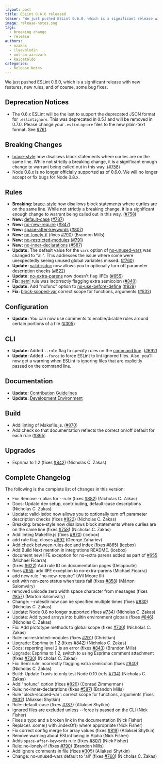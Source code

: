 ```yaml
---
layout: post
title: ESLint 0.6.0 released
teaser: "We just pushed ESLint 0.6.0, which is a significant release with new features, new rules, and of course, some bug fixes."
image: release-notes.png
tags:
  - breaking change
  - release
authors:
  - nzakas
  - ilyavolodin
  - not-an-aardvark
  - kaicataldo
categories:
  - Release Notes
---
```


We just pushed ESLint 0.6.0, which is a significant release with new features, new rules, and of course, some bug fixes.

## Deprecation Notices

* The 0.6.x ESLint will be the last to support the deprecated JSON format for `.eslintignore`. This was deprecated in 0.5.1 and will be removed in 0.7.0. Please change your `.eslintignore` files to the new plain-text format. See [#761](https://github.com/eslint/eslint/issues/761).

## Breaking Changes

* [brace-style](https://eslint.org/docs/rules/brace-style) now disallows block statements where curlies are on the same line. While not strictly a breaking change, it is a significant enough change to warrant being called out in this way. ([#758](https://github.com/eslint/eslint/issues/758))
* Node 0.8.x is no longer officially supported as of 0.6.0. We will no longer accept or fix bugs for Node 0.8.x.

## Rules

* **Breaking:** [brace-style](https://eslint.org/docs/rules/brace-style) now disallows block statements where curlies are on the same line. While not strictly a breaking change, it is a significant enough change to warrant being called out in this way. ([#758](https://github.com/eslint/eslint/issues/758))
* **New:** [default-case](https://eslint.org/docs/rules/default-case) ([#787](https://github.com/eslint/eslint/issues/787))
* **New:** [no-new-require](https://eslint.org/docs/rules/no-new-require) ([#847](https://github.com/eslint/eslint/issues/847))
* **New:** [space-after-keywords](https://eslint.org/docs/rules/space-after-keywords)  ([#807](https://github.com/eslint/eslint/issues/807))
* **New:** [no-lonely-if](https://eslint.org/docs/rules/no-lonely-if) (fixes [#790](https://github.com/eslint/eslint/issues/790)) (Brandon Mills)
* **New:** [no-restricted-modules](https://eslint.org/docs/rules/no-restricted-modules) ([#791](https://github.com/eslint/eslint/issues/791))
* **New:** [no-inner-declarations](https://eslint.org/docs/rules/no-inner-declarations) ([#587](https://github.com/eslint/eslint/issues/587))
* **Update:** The default value for the `vars` option of [no-unused-vars](https://eslint.org/docs/rules/no-unused-vars) was changed to "all". This addresses the issue where some were unexpectedly seeing unused global variables missed. ([#760](https://github.com/eslint/eslint/issues/760))
* **Update:** [valid-jsdoc](https://eslint.org/docs/rules/valid-jsdoc) now allows you to optionally turn off parameter description checks ([#822](https://github.com/eslint/eslint/issues/822))
* **Update:** [no-extra-parens](https://eslint.org/docs/rules/no-extra-parens) now doesn't flag IIFEs ([#655](https://github.com/eslint/eslint/issues/655))
* **Fix:** [semi](https://eslint.org/docs/rules/semi) rule was incorrectly flagging extra semicolon ([#840](https://github.com/eslint/eslint/issues/840))
* **Update:** Add "nofunc" option to [no-use-before-define](https://eslint.org/docs/rules/no-use-before-define) ([#829](https://github.com/eslint/eslint/issues/829))
* **Fix:** [block-scoped-var](https://eslint.org/docs/rules/block-scoped-var) correct scope for functions, arguments ([#832](https://github.com/eslint/eslint/issues/832))

## Configuration

* **Update:** You can now use comments to enable/disable rules around certain portions of a file ([#305](https://github.com/eslint/eslint/issues/305))

## CLI

* **Update:** Added `--rule` flag to specify rules on the [command line](https://eslint.org/docs/user-guide/command-line-interface). ([#692](https://github.com/eslint/eslint/issues/692))
* **Update:** Added `--force` to force ESLint to lint ignored files. Also, you'll now get a warning when ESLint is ignoring files that are explicitly passed on the command line.

## Documentation

* **Update:** [Contribution Guidelines](https://eslint.org/docs/developer-guide/contributing)
* **Update:** [Development Environment](https://eslint.org/docs/developer-guide/development-environment)

## Build

* Add linting of Makefile.js. ([#870](https://github.com/eslint/eslint/issues/870))
* Add check so that documentation reflects the correct on/off default for each rule ([#865](https://github.com/eslint/eslint/issues/865))

## Upgrades

* Esprima to 1.2 (fixes [#842](https://github.com/eslint/eslint/issues/842)) (Nicholas C. Zakas)


## Complete Changelog

The following is the complete list of changes in this version:

* Fix: Remove -r alias for --rule (fixes [#882](https://github.com/eslint/eslint/issues/882)) (Nicholas C. Zakas)
* Docs: Update dev setup, contributing, default-case descriptions (Nicholas C. Zakas)
* Update: valid-jsdoc now allows you to optionally turn off parameter description checks (fixes [#822](https://github.com/eslint/eslint/issues/822)) (Nicholas C. Zakas)
* Breaking: brace-style now disallows block statements where curlies are on the same line (fixes [#758](https://github.com/eslint/eslint/issues/758)) (Nicholas C. Zakas)
* Add linting Makefile.js (fixes [#870](https://github.com/eslint/eslint/issues/870)) (icebox)
* add rule flag, closes [#692](https://github.com/eslint/eslint/issues/692) (George Zahariev)
* Add check between rules doc and index (fixes [#865](https://github.com/eslint/eslint/issues/865)) (icebox)
* Add Build Next mention in integrations README. (icebox)
* document new IIFE exception for no-extra parens added as part of [#655](https://github.com/eslint/eslint/issues/655) (Michael Ficarra)
* (fixes [#622](https://github.com/eslint/eslint/issues/622)) Add rule ID on documentation pages (Delapouite)
* fixes [#655](https://github.com/eslint/eslint/issues/655): add IIFE exception to no-extra-parens (Michael Ficarra)
* add new rule "no-new-require" (Wil Moore III)
* exit with non-zero status when tests fail (fixes [#858](https://github.com/eslint/eslint/issues/858)) (Márton Salomváry)
* removed unicode zero width space character from messages (fixes [#857](https://github.com/eslint/eslint/issues/857)) (Márton Salomváry)
* Change: --rulesdir now can be specified multiple times (fixes [#830](https://github.com/eslint/eslint/issues/830)) (Nicholas C. Zakas)
* Update: Node 0.8 no longer supported (fixes [#734](https://github.com/eslint/eslint/issues/734)) (Nicholas C. Zakas)
* Update: Add typed arrays into builtin environment globals (fixes [#846](https://github.com/eslint/eslint/issues/846)) (Nicholas C. Zakas)
* Fix: Add prototype methods to global scope (fixes [#700](https://github.com/eslint/eslint/issues/700)) (Nicholas C. Zakas)
* Rule: no-restricted-modules (fixes [#791](https://github.com/eslint/eslint/issues/791)) (Christian)
* Upgrade: Esprima to 1.2 (fixes [#842](https://github.com/eslint/eslint/issues/842)) (Nicholas C. Zakas)
* Docs: reporting level 2 is an error (fixes [#843](https://github.com/eslint/eslint/issues/843)) (Brandon Mills)
* Upgrade: Esprima to 1.2, switch to using Esprima comment attachment (fixes [#730](https://github.com/eslint/eslint/issues/730)) (Nicholas C. Zakas)
* Fix: Semi rule incorrectly flagging extra semicolon (fixes [#840](https://github.com/eslint/eslint/issues/840)) (Nicholas C. Zakas)
* Build: Update Travis to only test Node 0.10 (refs [#734](https://github.com/eslint/eslint/issues/734)) (Nicholas C. Zakas)
* Add "nofunc" option (fixes [#829](https://github.com/eslint/eslint/issues/829)) (Conrad Zimmerman)
* Rule: no-inner-declarations (fixes [#587](https://github.com/eslint/eslint/issues/587)) (Brandon Mills)
* Rule 'block-scoped-var': correct scope for functions, arguments (fixes [#832](https://github.com/eslint/eslint/issues/832)) (Aliaksei Shytkin)
* Rule: default-case (fixes [#787](https://github.com/eslint/eslint/issues/787)) (Aliaksei Shytkin)
* Ignored files are excluded unless --force is passed on the CLI (Nick Fisher)
* Fixes a typo and a broken link in the documentation (Nick Fisher)
* Replaces .some() with .indexOf() where appropriate (Nick Fisher)
* Fix correct config merge for array values (fixes [#819](https://github.com/eslint/eslint/issues/819)) (Aliaksei Shytkin)
* Remove warning about ESLint being in Alpha (Nick Fisher)
* Adds `space-after-keywords` rule (fixes [#807](https://github.com/eslint/eslint/issues/807)) (Nick Fisher)
* Rule: no-lonely-if (fixes [#790](https://github.com/eslint/eslint/issues/790)) (Brandon Mills)
* Add ignore comments in file (fixes [#305](https://github.com/eslint/eslint/issues/305)) (Aliaksei Shytkin)
* Change: no-unused-vars default to 'all' (fixes [#760](https://github.com/eslint/eslint/issues/760)) (Nicholas C. Zakas)
